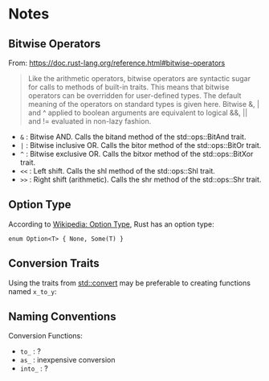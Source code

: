 # Notes

## Bitwise Operators

From:
https://doc.rust-lang.org/reference.html#bitwise-operators

> Like the arithmetic operators, bitwise operators are syntactic sugar for calls
> to methods of built-in traits. This means that bitwise operators can be
> overridden for user-defined types. The default meaning of the operators on
> standard types is given here. Bitwise &, | and ^ applied to boolean arguments
> are equivalent to logical &&, || and != evaluated in non-lazy fashion.

* `&` : Bitwise AND. Calls the bitand method of the std::ops::BitAnd trait.
* `|` : Bitwise inclusive OR. Calls the bitor method of the std::ops::BitOr
  trait.
* `^` : Bitwise exclusive OR. Calls the bitxor method of the std::ops::BitXor
  trait.
* `<<` : Left shift. Calls the shl method of the std::ops::Shl trait.
* `>>` : Right shift (arithmetic). Calls the shr method of the std::ops::Shr
  trait.

## Option Type

According to [Wikipedia: Option Type][wot], Rust has an option type:

```
enum Option<T> { None, Some(T) }
```

[wot]: https://en.wikipedia.org/wiki/Option_type

## Conversion Traits

Using the traits from [std::convert] may be preferable to creating functions
named `x_to_y`:

[std::convert]: https://doc.rust-lang.org/std/convert/

## Naming Conventions

Conversion Functions:

* `to_` : ?
* `as_` : inexpensive conversion
* `into_` : ?
